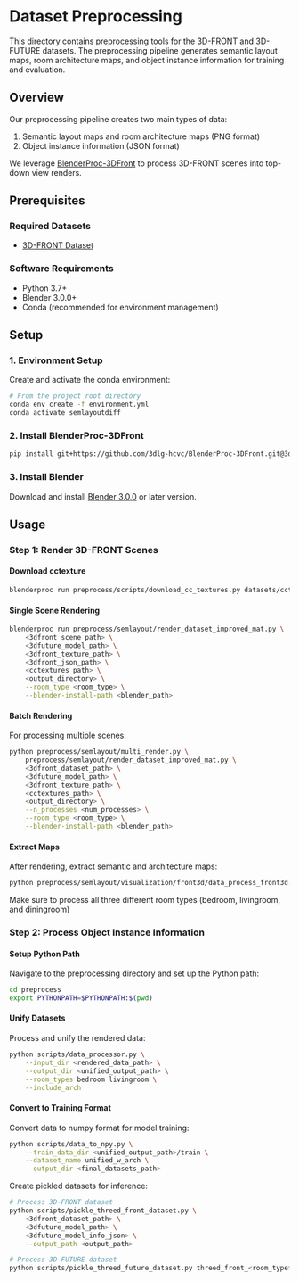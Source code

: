 # Dataset Preprocessing

This directory contains preprocessing tools for the 3D-FRONT and 3D-FUTURE datasets. The preprocessing pipeline generates semantic layout maps, room architecture maps, and object instance information for training and evaluation.

## Overview

Our preprocessing pipeline creates two main types of data:
1. Semantic layout maps and room architecture maps (PNG format)
2. Object instance information (JSON format)

We leverage [BlenderProc-3DFront](https://github.com/yinyunie/BlenderProc-3DFront) to process 3D-FRONT scenes into top-down view renders.

## Prerequisites

### Required Datasets
- [3D-FRONT Dataset](https://tianchi.aliyun.com/dataset/65347)

### Software Requirements
- Python 3.7+
- Blender 3.0.0+ 
- Conda (recommended for environment management)

## Setup

### 1. Environment Setup
Create and activate the conda environment:
```bash
# From the project root directory
conda env create -f environment.yml
conda activate semlayoutdiff
```

### 2. Install BlenderProc-3DFront
```bash
pip install git+https://github.com/3dlg-hcvc/BlenderProc-3DFront.git@3dfront_2d_layout
```

### 3. Install Blender
Download and install [Blender 3.0.0](https://download.blender.org/release/Blender3.0/) or later version.

## Usage

### Step 1: Render 3D-FRONT Scenes

#### Download cctexture
```bash
blenderproc run preprocess/scripts/download_cc_textures.py datasets/cctextures
```

#### Single Scene Rendering
```bash
blenderproc run preprocess/semlayout/render_dataset_improved_mat.py \
    <3dfront_scene_path> \
    <3dfuture_model_path> \
    <3dfront_texture_path> \
    <3dfront_json_path> \
    <cctextures_path> \
    <output_directory> \
    --room_type <room_type> \
    --blender-install-path <blender_path>
```

#### Batch Rendering
For processing multiple scenes:
```bash
python preprocess/semlayout/multi_render.py \
    preprocess/semlayout/render_dataset_improved_mat.py \
    <3dfront_dataset_path> \
    <3dfuture_model_path> \
    <3dfront_texture_path> \
    <cctextures_path> \
    <output_directory> \
    --n_processes <num_processes> \
    --room_type <room_type> \
    --blender-install-path <blender_path>
```

#### Extract Maps
After rendering, extract semantic and architecture maps:
```bash
python preprocess/semlayout/visualization/front3d/data_process_front3d.py --room_type <room_type>
```
Make sure to process all three different room types (bedroom, livingroom, and diningroom)

### Step 2: Process Object Instance Information

#### Setup Python Path
Navigate to the preprocessing directory and set up the Python path:
```bash
cd preprocess
export PYTHONPATH=$PYTHONPATH:$(pwd)
```

#### Unify Datasets
Process and unify the rendered data:
```bash
python scripts/data_processor.py \
    --input_dir <rendered_data_path> \
    --output_dir <unified_output_path> \
    --room_types bedroom livingroom \
    --include_arch
```

#### Convert to Training Format
Convert data to numpy format for model training:
```bash
python scripts/data_to_npy.py \
    --train_data_dir <unified_output_path>/train \
    --dataset_name unified_w_arch \
    --output_dir <final_datasets_path>
```

Create pickled datasets for inference:
```bash
# Process 3D-FRONT dataset
python scripts/pickle_threed_front_dataset.py \
    <3dfront_dataset_path> \
    <3dfuture_model_path> \
    <3dfuture_model_info_json> \
    --output_path <output_path>

# Process 3D-FUTURE dataset
python scripts/pickle_threed_future_dataset.py threed_front_<room_type>
```